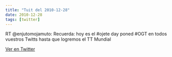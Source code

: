 ```yaml
---
title: "Tuit del 2010-12-28"
date: 2010-12-28
tags: [twitter]
---
```


RT @enjutomojamuto: Recuerda: hoy es el #ojete day poned #OGT en todos vuestros Twitts hasta que logremos el TT Mundial



[Ver en Twitter](https://twitter.com/i/web/status/19685451338092545)
